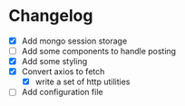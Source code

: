 # Changelog

- [x] Add mongo session storage
- [ ] Add some components to handle posting
- [x] Add some styling
- [x] Convert axios to fetch
  - [x] write a set of http utilities
- [ ] Add configuration file